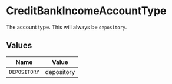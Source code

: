 # CreditBankIncomeAccountType

The account type. This will always be `depository`.


## Values

| Name         | Value        |
| ------------ | ------------ |
| `DEPOSITORY` | depository   |